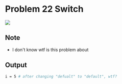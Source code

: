 Problem 22 Switch
===
![](https://cdn2.ettoday.net/images/2457/d2457712.jpg)

Note
---
- I don't know wtf is this problem about

Output
---
```sh
i = 5 # after changing "defualt" to "default", wtf?
```